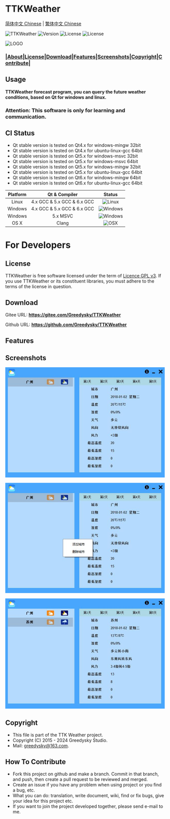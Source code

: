 # TTKWeather
[简体中文 Chinese](./README_cn.md) | [繁体中文 Chinese](./README_tc.md)

![TTKWeather](https://img.shields.io/badge/Greedysky-TTKWeather-green.svg?style=flat-square)
![Version](https://img.shields.io/github/v/release/Greedysky/TTKWeather?style=flat-square&label=Version)
![License](https://img.shields.io/badge/License-GPL%20V3-yellowgreen.svg?style=flat-square)
![License](https://img.shields.io/badge/License-LGPL%20V3-yellow.svg?style=flat-square)

![LOGO](https://github.com/Greedysky/TTKWeather/blob/master/TTKResource/logo_banner.png?raw=true)

### **|[About](https://github.com/Greedysky/TTKWeather#usage)|[License](https://github.com/Greedysky/TTKWeather#license)|[Download](https://github.com/Greedysky/TTKWeather#download)|[Features](https://github.com/Greedysky/TTKWeather#features)|[Screenshots](https://github.com/Greedysky/TTKWeather#screenshots)|[Copyright](https://github.com/Greedysky/TTKWeather#copyright)|[Contribute](https://github.com/Greedysky/TTKWeather#how-to-contribute)|**

Usage
--------
**TTKWeather forecast program, you can query the future weather conditions, based on Qt for windows and linux.**

### Attention: This software is only for learning and communication.

## CI Status
 * Qt stable version is tested on Qt4.x for windows-mingw 32bit
 * Qt stable version is tested on Qt4.x for ubuntu-linux-gcc 64bit
 * Qt stable version is tested on Qt5.x for windows-msvc 32bit
 * Qt stable version is tested on Qt5.x for windows-msvc 64bit
 * Qt stable version is tested on Qt5.x for windows-mingw 32bit
 * Qt stable version is tested on Qt5.x for ubuntu-linux-gcc 64bit
 * Qt stable version is tested on Qt6.x for windows-mingw 64bit
 * Qt stable version is tested on Qt6.x for ubuntu-linux-gcc 64bit

| Platform | Qt & Compiler               | Status                                                                 |
| :---:    | :---:                       | :---:                                                                  |
| Linux    | 4.x GCC & 5.x GCC & 6.x GCC | ![Linux](https://img.shields.io/badge/build-passing-brightgreen.svg)   |
| Windows  | 4.x GCC & 5.x GCC & 6.x GCC | ![Windows](https://img.shields.io/badge/build-passing-brightgreen.svg) |
| Windows  | 5.x MSVC                    | ![Windows](https://img.shields.io/badge/build-passing-brightgreen.svg) |
| OS X     | Clang                       | ![OSX](https://img.shields.io/badge/build-unknown-lightgrey.svg)       |

# For Developers

License
--------
TTKWeather is free software licensed under the term of [Licence GPL v3](https://github.com/Greedysky/TTKWeather/blob/master/LICENSE). If you use TTKWeather or its constituent libraries, you must adhere to the terms of the license in question.

Download
--------
Gitee URL: **<u>https://gitee.com/Greedysky/TTKWeather</u>**

Github URL: **<u>https://github.com/Greedysky/TTKWeather</u>**

Features
--------

Screenshots
--------
![Demo](https://github.com/Greedysky/Resource/blob/master/Screen/TTKWeather/1.png?raw=true)

![Demo](https://github.com/Greedysky/Resource/blob/master/Screen/TTKWeather/2.png?raw=true)

![Demo](https://github.com/Greedysky/Resource/blob/master/Screen/TTKWeather/3.png?raw=true)

Copyright
--------
 * This file is part of the TTK Weather project.
 * Copyright (C) 2015 - 2024 Greedysky Studio.
 * Mail: greedysky@163.com.

How To Contribute
--------
 * Fork this project on github and make a branch. Commit in that branch, and push, then create a pull request to be reviewed and merged.
 * Create an issue if you have any problem when using project or you find a bug, etc.
 * What you can do: translation, write document, wiki, find or fix bugs, give your idea for this project etc.
 * If you want to join the project developed together, please send e-mail to me.
